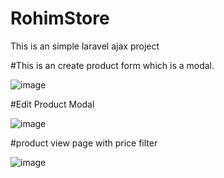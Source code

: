 # RohimStore
This is an simple laravel ajax project


#This is an create product form which is a modal.

![image](https://user-images.githubusercontent.com/62894946/106869576-4cb94700-66fa-11eb-9a17-6077ebdd8b46.png)

#Edit Product Modal

![image](https://user-images.githubusercontent.com/62894946/106869762-7ffbd600-66fa-11eb-8894-7922fb21ad55.png)

#product view page with price filter

![image](https://user-images.githubusercontent.com/62894946/106869917-ad488400-66fa-11eb-8a2e-92fb7f3fe445.png)



